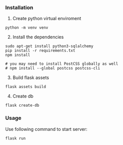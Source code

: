 ### Installation

1. Create python virtual enviroment
```shell
python -m venv venv
```

2. Install the dependencies
```shell
sudo apt-get install python3-sqlalchemy
pip install -r requirements.txt
npm install

# you may need to install PostCSS globally as well
# npm install --global postcss postcss-cli
```

3. Build flask assets
```shell
flask assets build
```

4. Create db
```shell
flask create-db
```

### Usage
Use following command to start server:
```shell
flask run
```
